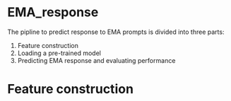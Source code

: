 # EMA_response

The pipline to predict response to EMA prompts is divided into three parts:
1. Feature construction 
2. Loading a pre-trained model 
3. Predicting EMA response and evaluating performance 

# Feature construction

